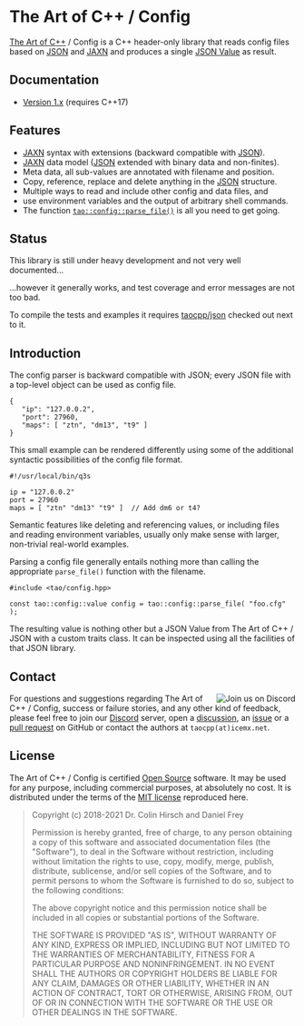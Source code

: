 # The Art of C++ / Config

[The Art of C++] / Config is a C++ header-only library that reads config files based on [JSON] and [JAXN] and produces a single [JSON Value] as result.

## Documentation

 * [Version 1.x](doc/README.md) (requires C++17)

## Features

 * [JAXN] syntax with extensions (backward compatible with [JSON]).
 * [JAXN] data model ([JSON] extended with binary data and non-finites).
 * Meta data, all sub-values are annotated with filename and position.
 * Copy, reference, replace and delete anything in the [JSON] structure.
 * Multiple ways to read and include other config and data files, and
 * use environment variables and the output of arbitrary shell commands.
 * The function [`tao::config::parse_file()`](doc/Parsing-Config-Files.md) is all you need to get going.

## Status

This library is still under heavy development and not very well documented...

...however it generally works, and test coverage and error messages are not too bad.

To compile the tests and examples it requires [taocpp/json] checked out next to it.

## Introduction

The config parser is backward compatible with JSON; every JSON file with a top-level object can be used as config file.

```
{
   "ip": "127.0.0.2",
   "port": 27960,
   "maps": [ "ztn", "dm13", "t9" ]
}
```

This small example can be rendered differently using some of the additional syntactic possibilities of the config file format.

```
#!/usr/local/bin/q3s

ip = "127.0.0.2"
port = 27960
maps = [ "ztn" "dm13" "t9" ]  // Add dm6 or t4?
```

Semantic features like deleting and referencing values, or including files and reading environment variables, usually only make sense with larger, non-trivial real-world examples.

Parsing a config file generally entails nothing more than calling the appropriate `parse_file()` function with the filename.

```
#include <tao/config.hpp>

const tao::config::value config = tao::config::parse_file( "foo.cfg" );
```

The resulting value is nothing other but a JSON Value from The Art of C++ / JSON with a custom traits class.
It can be inspected using all the facilities of that JSON library.

## Contact

<a href="https://discord.gg/VQYkppcgqN"><img align="right" src="https://discordapp.com/api/guilds/790164930083028993/embed.png?style=banner2" alt="Join us on Discord"></a>

For questions and suggestions regarding The Art of C++ / Config, success or failure stories, and any other kind of feedback, please feel free to join our [Discord](https://discord.gg/VQYkppcgqN) server, open a [discussion](https://github.com/taocpp/config/discussions), an [issue](https://github.com/taocpp/config/issues) or a [pull request](https://github.com/taocpp/config/pulls) on GitHub or contact the authors at `taocpp(at)icemx.net`.

## License

The Art of C++ / Config is certified [Open Source] software.
It may be used for any purpose, including commercial purposes, at absolutely no cost.
It is distributed under the terms of the [MIT license] reproduced here.

> Copyright (c) 2018-2021 Dr. Colin Hirsch and Daniel Frey
>
> Permission is hereby granted, free of charge, to any person obtaining a copy of this software and associated documentation files (the "Software"), to deal in the Software without restriction, including without limitation the rights to use, copy, modify, merge, publish, distribute, sublicense, and/or sell copies of the Software, and to permit persons to whom the Software is furnished to do so, subject to the following conditions:
>
> The above copyright notice and this permission notice shall be included in all copies or substantial portions of the Software.
>
> THE SOFTWARE IS PROVIDED "AS IS", WITHOUT WARRANTY OF ANY KIND, EXPRESS OR IMPLIED, INCLUDING BUT NOT LIMITED TO THE WARRANTIES OF MERCHANTABILITY, FITNESS FOR A PARTICULAR PURPOSE AND NONINFRINGEMENT. IN NO EVENT SHALL THE AUTHORS OR COPYRIGHT HOLDERS BE LIABLE FOR ANY CLAIM, DAMAGES OR OTHER LIABILITY, WHETHER IN AN ACTION OF CONTRACT, TORT OR OTHERWISE, ARISING FROM, OUT OF OR IN CONNECTION WITH THE SOFTWARE OR THE USE OR OTHER DEALINGS IN THE SOFTWARE.

[JAXN]: https://github.com/stand-art/jaxn/
[JSON]: https://tools.ietf.org/html/rfc8259
[JSON Value]: https://github.com/taocpp/json/
[MIT license]: http://www.opensource.org/licenses/mit-license.html
[Open Source]: http://www.opensource.org/docs/definition.html
[taocpp/json]: https://github.com/taocpp/json/
[The Art of C++]: https://taocpp.github.io/
